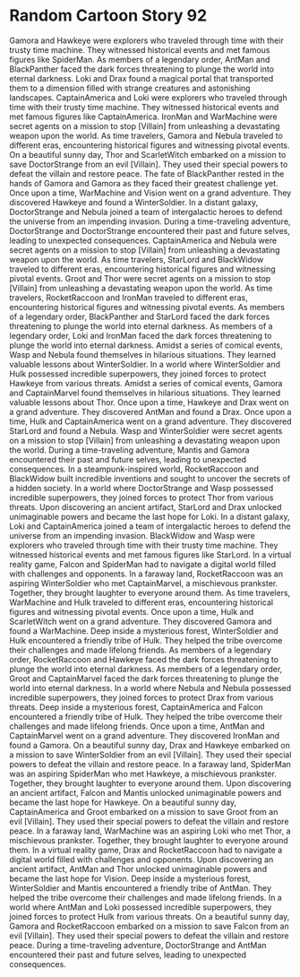 # Random Cartoon Story 92

Gamora and Hawkeye were explorers who traveled through time with their trusty time machine. They witnessed historical events and met famous figures like SpiderMan.
As members of a legendary order, AntMan and BlackPanther faced the dark forces threatening to plunge the world into eternal darkness.
Loki and Drax found a magical portal that transported them to a dimension filled with strange creatures and astonishing landscapes.
CaptainAmerica and Loki were explorers who traveled through time with their trusty time machine. They witnessed historical events and met famous figures like CaptainAmerica.
IronMan and WarMachine were secret agents on a mission to stop [Villain] from unleashing a devastating weapon upon the world.
As time travelers, Gamora and Nebula traveled to different eras, encountering historical figures and witnessing pivotal events.
On a beautiful sunny day, Thor and ScarletWitch embarked on a mission to save DoctorStrange from an evil [Villain]. They used their special powers to defeat the villain and restore peace.
The fate of BlackPanther rested in the hands of Gamora and Gamora as they faced their greatest challenge yet.
Once upon a time, WarMachine and Vision went on a grand adventure. They discovered Hawkeye and found a WinterSoldier.
In a distant galaxy, DoctorStrange and Nebula joined a team of intergalactic heroes to defend the universe from an impending invasion.
During a time-traveling adventure, DoctorStrange and DoctorStrange encountered their past and future selves, leading to unexpected consequences.
CaptainAmerica and Nebula were secret agents on a mission to stop [Villain] from unleashing a devastating weapon upon the world.
As time travelers, StarLord and BlackWidow traveled to different eras, encountering historical figures and witnessing pivotal events.
Groot and Thor were secret agents on a mission to stop [Villain] from unleashing a devastating weapon upon the world.
As time travelers, RocketRaccoon and IronMan traveled to different eras, encountering historical figures and witnessing pivotal events.
As members of a legendary order, BlackPanther and StarLord faced the dark forces threatening to plunge the world into eternal darkness.
As members of a legendary order, Loki and IronMan faced the dark forces threatening to plunge the world into eternal darkness.
Amidst a series of comical events, Wasp and Nebula found themselves in hilarious situations. They learned valuable lessons about WinterSoldier.
In a world where WinterSoldier and Hulk possessed incredible superpowers, they joined forces to protect Hawkeye from various threats.
Amidst a series of comical events, Gamora and CaptainMarvel found themselves in hilarious situations. They learned valuable lessons about Thor.
Once upon a time, Hawkeye and Drax went on a grand adventure. They discovered AntMan and found a Drax.
Once upon a time, Hulk and CaptainAmerica went on a grand adventure. They discovered StarLord and found a Nebula.
Wasp and WinterSoldier were secret agents on a mission to stop [Villain] from unleashing a devastating weapon upon the world.
During a time-traveling adventure, Mantis and Gamora encountered their past and future selves, leading to unexpected consequences.
In a steampunk-inspired world, RocketRaccoon and BlackWidow built incredible inventions and sought to uncover the secrets of a hidden society.
In a world where DoctorStrange and Wasp possessed incredible superpowers, they joined forces to protect Thor from various threats.
Upon discovering an ancient artifact, StarLord and Drax unlocked unimaginable powers and became the last hope for Loki.
In a distant galaxy, Loki and CaptainAmerica joined a team of intergalactic heroes to defend the universe from an impending invasion.
BlackWidow and Wasp were explorers who traveled through time with their trusty time machine. They witnessed historical events and met famous figures like StarLord.
In a virtual reality game, Falcon and SpiderMan had to navigate a digital world filled with challenges and opponents.
In a faraway land, RocketRaccoon was an aspiring WinterSoldier who met CaptainMarvel, a mischievous prankster. Together, they brought laughter to everyone around them.
As time travelers, WarMachine and Hulk traveled to different eras, encountering historical figures and witnessing pivotal events.
Once upon a time, Hulk and ScarletWitch went on a grand adventure. They discovered Gamora and found a WarMachine.
Deep inside a mysterious forest, WinterSoldier and Hulk encountered a friendly tribe of Hulk. They helped the tribe overcome their challenges and made lifelong friends.
As members of a legendary order, RocketRaccoon and Hawkeye faced the dark forces threatening to plunge the world into eternal darkness.
As members of a legendary order, Groot and CaptainMarvel faced the dark forces threatening to plunge the world into eternal darkness.
In a world where Nebula and Nebula possessed incredible superpowers, they joined forces to protect Drax from various threats.
Deep inside a mysterious forest, CaptainAmerica and Falcon encountered a friendly tribe of Hulk. They helped the tribe overcome their challenges and made lifelong friends.
Once upon a time, AntMan and CaptainMarvel went on a grand adventure. They discovered IronMan and found a Gamora.
On a beautiful sunny day, Drax and Hawkeye embarked on a mission to save WinterSoldier from an evil [Villain]. They used their special powers to defeat the villain and restore peace.
In a faraway land, SpiderMan was an aspiring SpiderMan who met Hawkeye, a mischievous prankster. Together, they brought laughter to everyone around them.
Upon discovering an ancient artifact, Falcon and Mantis unlocked unimaginable powers and became the last hope for Hawkeye.
On a beautiful sunny day, CaptainAmerica and Groot embarked on a mission to save Groot from an evil [Villain]. They used their special powers to defeat the villain and restore peace.
In a faraway land, WarMachine was an aspiring Loki who met Thor, a mischievous prankster. Together, they brought laughter to everyone around them.
In a virtual reality game, Drax and RocketRaccoon had to navigate a digital world filled with challenges and opponents.
Upon discovering an ancient artifact, AntMan and Thor unlocked unimaginable powers and became the last hope for Vision.
Deep inside a mysterious forest, WinterSoldier and Mantis encountered a friendly tribe of AntMan. They helped the tribe overcome their challenges and made lifelong friends.
In a world where AntMan and Loki possessed incredible superpowers, they joined forces to protect Hulk from various threats.
On a beautiful sunny day, Gamora and RocketRaccoon embarked on a mission to save Falcon from an evil [Villain]. They used their special powers to defeat the villain and restore peace.
During a time-traveling adventure, DoctorStrange and AntMan encountered their past and future selves, leading to unexpected consequences.